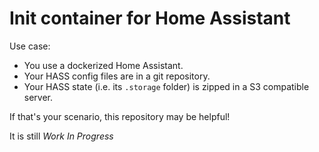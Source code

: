 
# Init container for Home Assistant

Use case:

 - You use a dockerized Home Assistant.
 - Your HASS config files are in a git repository.
 - Your HASS state (i.e. its `.storage` folder) is zipped in a S3 compatible server.

If that's your scenario, this repository may be helpful!

It is still _Work In Progress_
